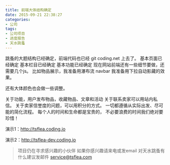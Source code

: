 ```yaml
---
title: 前端大体结构确定
date: 2015-09-21 22:38:27
categories:
- 公司
tags:
- 公司项目
- 进度报告
- 天水跳蚤
---
```

跳蚤的大题结构已经确定，前端代码也已经 git coding.net 上去了。
基本页面已经确定
基本栏目已经确定
基本功能已经确定
现在网站前端还有一些细节要做，还需要几个js。
比如物品展示，我准备用瀑布流
navbar 我准备用下拉自动影藏的效果。

还有大体颜色也会做一些调整。

关于功能，用户发布物品，收藏物品、文章和活动
关于联系卖家可以用站内私信。
关于卖家信誉度的问题，可以用积分的方式。
一切都遵循从实际出发、尽可能的简化流程。
每个人的时间和生命都是宝贵的，
不必要浪费的时间我们绝对要珍惜！

演示1：<http://tsflea.coding.io>

演示2：<http://tsflea-dev.coding.io>


> 项目仍在寻求感兴趣的小伙伴
> 如果你感兴趣请来电或发email
> 对天水跳蚤有什么建议发邮件
> <service@tsflea.com>
